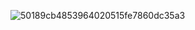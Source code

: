 ![50189cb4853964020515fe7860dc35a3](https://github.com/user-attachments/assets/81e80ff0-5b79-4faa-8685-e22adb014e6a)
